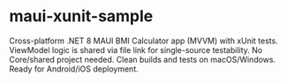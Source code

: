 # maui-xunit-sample
Cross-platform .NET 8 MAUI BMI Calculator app (MVVM) with xUnit tests. ViewModel logic is shared via file link for single-source testability. No Core/shared project needed. Clean builds and tests on macOS/Windows. Ready for Android/iOS deployment.
